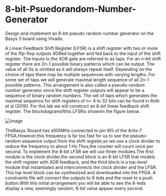 # 8-bit-Psuedorandom-Number-Generator
Design and implement  an  8-bit  pseudo  random  number generator on the Basys 3 board using Vivado. 

  A Linear Feedback Shift Register (LFSR) is a shift register with two or more of the flip-flop outputs XORed together and fed back to the input of the shift register. The inputs to the XOR gate are referred to as taps. For an n-bit shift register there are 2n-1 possible binary patterns which can be output. The value of all 0s is omitted as it will always repeat itself. Depending on the choice of taps there may be multiple  sequences  with  varying  lengths.  For  some  set  of  taps  we  will  generate  maximal  length sequence of all 2n-1 possible patterns.
  This arrangement is also called a pseudo-random number generator since the shift register outputs will appear  to  be  a  sequence  of  binary  random  numbers. The  set  of  taps  which  generates  the  maximal sequence for shift registers of n= 4 to 32 bits can be found in Roth et al (2016).
For this lab we will construct an 8-bit linear feedback shift register. The blockdiagramofthis LFSRis shownin the figure below.

![image](https://user-images.githubusercontent.com/88007099/127233295-4510310e-0a50-404a-9c30-ee891597b187.png)

  TheBasys 3board has a100MHz connected to pin W5 of the Artix-7 FPGA.However,this frequency is far too fast for us to see the pseudo-random sequence output from the shift register,so we use a clock divider to reduce the frequency to about 1 Hz.Thus,the counter will count once per second.
  To implement the 8-bit LFSR  we  will  use  three modules.The first module is the clock divider,the second block is an 8-bit LFSR that models the shift register with XOR feedback, and the third block is a top-level module that instantiates and interconnects the clock divider and the LFSR. This top level block can be synthesized and downloaded into the FPGA. A constraints file will connect the outputs to 8 leds and the reset to a push button.With this initial arrangement you will be able to see the 8-leds display a new, seemingly random, 8-bit value appear every second.
